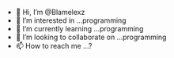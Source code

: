 - 👋 Hi, I’m @Blamelexz
- 👀 I’m interested in ...programming 
- 🌱 I’m currently learning ...programming 
- 💞️ I’m looking to collaborate on ...programming 
- 📫 How to reach me ...?

<!---
Blamelexz/Blamelexz is a ✨ special ✨ repository because its `README.md` (this file) appears on your GitHub profile.
You can click the Preview link to take a look at your changes.
--->

